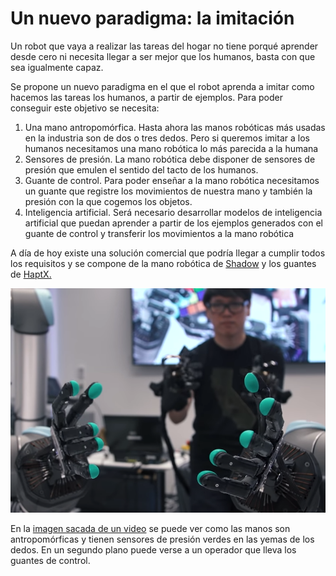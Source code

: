 # Un nuevo paradigma: la imitación

Un robot que vaya a realizar las tareas del hogar no tiene porqué aprender desde cero ni necesita llegar a ser mejor que los humanos, basta con que sea igualmente capaz.

Se propone un nuevo paradigma en el que el robot aprenda a imitar como hacemos las tareas los humanos, a partir de ejemplos. Para poder conseguir este objetivo se necesita:

1. Una mano antropomórfica. Hasta ahora las manos robóticas más usadas en la industria son de dos o tres dedos. Pero si queremos imitar a los humanos necesitamos una mano robótica lo más parecida a la humana
2. Sensores de presión. La mano robótica debe disponer de sensores de presión que emulen el sentido del tacto de los humanos.
3. Guante de control. Para poder enseñar a la mano robótica necesitamos un guante que registre los movimientos de nuestra mano y también la presión con la que cogemos los objetos.
4. Inteligencia artificial. Será necesario desarrollar modelos de inteligencia artificial que puedan aprender a partir de los ejemplos generados con el guante de control y transferir los movimientos a la mano robótica

A día de hoy existe una solución comercial que podría llegar a cumplir todos los requisitos y se compone de la mano robótica de [Shadow](https://www.shadowrobot.com/) y los guantes de [HaptX.](https://haptx.com/)

![demo_robot_target](res/demo_robot_target.png)

En la [imagen sacada de un video](https://www.youtube.com/watch?v=rWHk4ht-boM) se puede ver como las manos son antropomórficas y tienen sensores de presión verdes en las yemas de los dedos. En un segundo plano puede verse a un operador que lleva los guantes de control.
